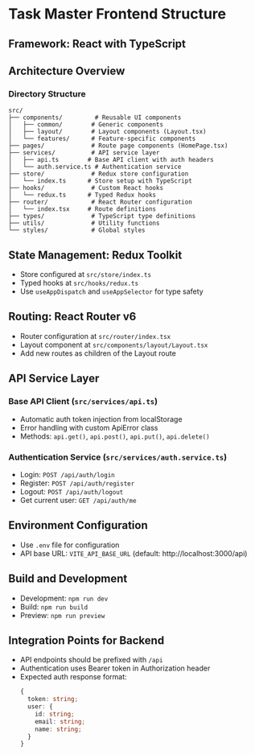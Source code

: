 # Task Master Frontend Structure

## Framework: React with TypeScript

## Architecture Overview

### Directory Structure
```
src/
├── components/         # Reusable UI components
│   ├── common/        # Generic components
│   ├── layout/        # Layout components (Layout.tsx)
│   └── features/      # Feature-specific components
├── pages/             # Route page components (HomePage.tsx)
├── services/          # API service layer
│   ├── api.ts        # Base API client with auth headers
│   └── auth.service.ts # Authentication service
├── store/             # Redux store configuration
│   └── index.ts      # Store setup with TypeScript
├── hooks/             # Custom React hooks
│   └── redux.ts      # Typed Redux hooks
├── router/            # React Router configuration
│   └── index.tsx     # Route definitions
├── types/             # TypeScript type definitions
├── utils/             # Utility functions
└── styles/            # Global styles

```

## State Management: Redux Toolkit

- Store configured at `src/store/index.ts`
- Typed hooks at `src/hooks/redux.ts`
- Use `useAppDispatch` and `useAppSelector` for type safety

## Routing: React Router v6

- Router configuration at `src/router/index.tsx`
- Layout component at `src/components/layout/Layout.tsx`
- Add new routes as children of the Layout route

## API Service Layer

### Base API Client (`src/services/api.ts`)
- Automatic auth token injection from localStorage
- Error handling with custom ApiError class
- Methods: `api.get()`, `api.post()`, `api.put()`, `api.delete()`

### Authentication Service (`src/services/auth.service.ts`)
- Login: `POST /api/auth/login`
- Register: `POST /api/auth/register`
- Logout: `POST /api/auth/logout`
- Get current user: `GET /api/auth/me`

## Environment Configuration
- Use `.env` file for configuration
- API base URL: `VITE_API_BASE_URL` (default: http://localhost:3000/api)

## Build and Development
- Development: `npm run dev`
- Build: `npm run build`
- Preview: `npm run preview`

## Integration Points for Backend
- API endpoints should be prefixed with `/api`
- Authentication uses Bearer token in Authorization header
- Expected auth response format:
  ```typescript
  {
    token: string;
    user: {
      id: string;
      email: string;
      name: string;
    }
  }
  ```